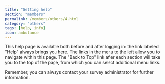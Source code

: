 ```yaml
---
title: "Getting help"
section: "members"
permalink: /members/others/4.html
category: "others"
tags: [help, info]
icon: ambulance
---
```


This help page is available both before and after logging in: the link labeled "Help" always brings you here. The links in the menu to the left allow you to navigate within this page. The "Back to Top" link after each section will take you to the top of the page, from which you can select additional menu links.

Remember, you can always contact your survey administrator for further information.
